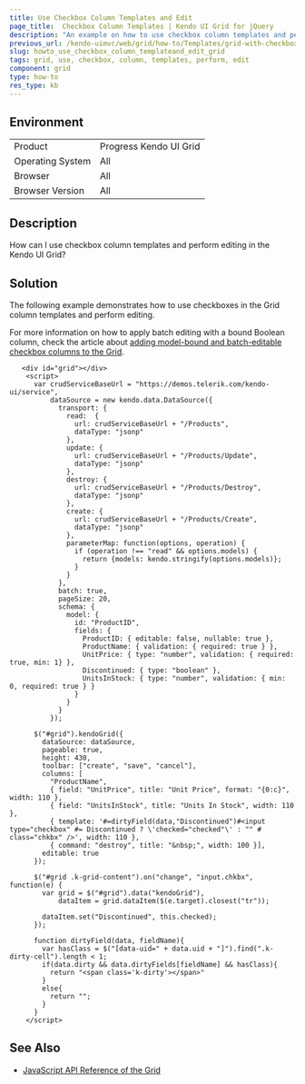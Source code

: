 ```yaml
---
title: Use Checkbox Column Templates and Edit
page_title:  Checkbox Column Templates | Kendo UI Grid for jQuery
description: "An example on how to use checkbox column templates and perform editing."
previous_url: /kendo-uimvc/web/grid/how-to/Templates/grid-with-checkbox-column, /controls/data-management/grid/how-to/Templates/grid-with-checkbox-column
slug: howto_use_checkbox_column_templateand_edit_grid
tags: grid, use, checkbox, column, templates, perform, edit
component: grid
type: how-to
res_type: kb
---
```


## Environment

<table>
 <tr>
  <td>Product</td>
  <td>Progress Kendo UI Grid</td>
 </tr>
 <tr>
  <td>Operating System</td>
  <td>All</td>
 </tr>
 <tr>
  <td>Browser</td>
  <td>All</td>
 </tr>
 <tr>
  <td>Browser Version</td>
  <td>All</td>
 </tr>
</table>

## Description

How can I use checkbox column templates and perform editing in the Kendo UI Grid?

## Solution

The following example demonstrates how to use checkboxes in the Grid column templates and perform editing.

For more information on how to apply batch editing with a bound Boolean column, check the article about [adding model-bound and batch-editable checkbox columns to the Grid](/knowledge-base/grid-bound-checkbox-editable-column).

```dojo
   <div id="grid"></div>
    <script>
      var crudServiceBaseUrl = "https://demos.telerik.com/kendo-ui/service",
          dataSource = new kendo.data.DataSource({
            transport: {
              read:  {
                url: crudServiceBaseUrl + "/Products",
                dataType: "jsonp"
              },
              update: {
                url: crudServiceBaseUrl + "/Products/Update",
                dataType: "jsonp"
              },
              destroy: {
                url: crudServiceBaseUrl + "/Products/Destroy",
                dataType: "jsonp"
              },
              create: {
                url: crudServiceBaseUrl + "/Products/Create",
                dataType: "jsonp"
              },
              parameterMap: function(options, operation) {
                if (operation !== "read" && options.models) {
                  return {models: kendo.stringify(options.models)};
                }
              }
            },
            batch: true,
            pageSize: 20,
            schema: {
              model: {
                id: "ProductID",
                fields: {
                  ProductID: { editable: false, nullable: true },
                  ProductName: { validation: { required: true } },
                  UnitPrice: { type: "number", validation: { required: true, min: 1} },
                  Discontinued: { type: "boolean" },
                  UnitsInStock: { type: "number", validation: { min: 0, required: true } }
                }
              }
            }
          });

      $("#grid").kendoGrid({
        dataSource: dataSource,
        pageable: true,
        height: 430,
        toolbar: ["create", "save", "cancel"],
        columns: [
          "ProductName",
          { field: "UnitPrice", title: "Unit Price", format: "{0:c}", width: 110 },
          { field: "UnitsInStock", title: "Units In Stock", width: 110 },
          { template: '#=dirtyField(data,"Discontinued")#<input type="checkbox" #= Discontinued ? \'checked="checked"\' : "" # class="chkbx" />', width: 110 },
          { command: "destroy", title: "&nbsp;", width: 100 }],
        editable: true
      });

      $("#grid .k-grid-content").on("change", "input.chkbx", function(e) {
        var grid = $("#grid").data("kendoGrid"),
            dataItem = grid.dataItem($(e.target).closest("tr"));

        dataItem.set("Discontinued", this.checked);
      });

      function dirtyField(data, fieldName){
        var hasClass = $("[data-uid=" + data.uid + "]").find(".k-dirty-cell").length < 1;
        if(data.dirty && data.dirtyFields[fieldName] && hasClass){
          return "<span class='k-dirty'></span>"
        }
        else{
          return "";
        }
      }
    </script>
```

## See Also

* [JavaScript API Reference of the Grid](/api/javascript/ui/grid)
